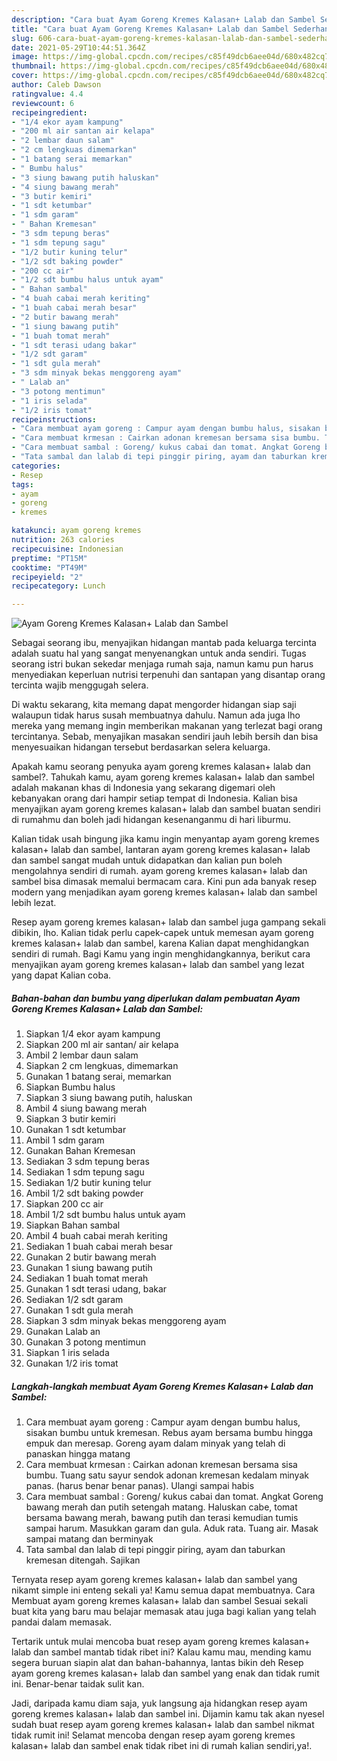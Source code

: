 ```yaml
---
description: "Cara buat Ayam Goreng Kremes Kalasan+ Lalab dan Sambel Sederhana Untuk Jualan"
title: "Cara buat Ayam Goreng Kremes Kalasan+ Lalab dan Sambel Sederhana Untuk Jualan"
slug: 606-cara-buat-ayam-goreng-kremes-kalasan-lalab-dan-sambel-sederhana-untuk-jualan
date: 2021-05-29T10:44:51.364Z
image: https://img-global.cpcdn.com/recipes/c85f49dcb6aee04d/680x482cq70/ayam-goreng-kremes-kalasan-lalab-dan-sambel-foto-resep-utama.jpg
thumbnail: https://img-global.cpcdn.com/recipes/c85f49dcb6aee04d/680x482cq70/ayam-goreng-kremes-kalasan-lalab-dan-sambel-foto-resep-utama.jpg
cover: https://img-global.cpcdn.com/recipes/c85f49dcb6aee04d/680x482cq70/ayam-goreng-kremes-kalasan-lalab-dan-sambel-foto-resep-utama.jpg
author: Caleb Dawson
ratingvalue: 4.4
reviewcount: 6
recipeingredient:
- "1/4 ekor ayam kampung"
- "200 ml air santan air kelapa"
- "2 lembar daun salam"
- "2 cm lengkuas dimemarkan"
- "1 batang serai memarkan"
- " Bumbu halus"
- "3 siung bawang putih haluskan"
- "4 siung bawang merah"
- "3 butir kemiri"
- "1 sdt ketumbar"
- "1 sdm garam"
- " Bahan Kremesan"
- "3 sdm tepung beras"
- "1 sdm tepung sagu"
- "1/2 butir kuning telur"
- "1/2 sdt baking powder"
- "200 cc air"
- "1/2 sdt bumbu halus untuk ayam"
- " Bahan sambal"
- "4 buah cabai merah keriting"
- "1 buah cabai merah besar"
- "2 butir bawang merah"
- "1 siung bawang putih"
- "1 buah tomat merah"
- "1 sdt terasi udang bakar"
- "1/2 sdt garam"
- "1 sdt gula merah"
- "3 sdm minyak bekas menggoreng ayam"
- " Lalab an"
- "3 potong mentimun"
- "1 iris selada"
- "1/2 iris tomat"
recipeinstructions:
- "Cara membuat ayam goreng : Campur ayam dengan bumbu halus, sisakan bumbu untuk kremesan. Rebus ayam bersama bumbu hingga empuk dan meresap. Goreng ayam dalam minyak yang telah di panaskan hingga matang"
- "Cara membuat krmesan : Cairkan adonan kremesan bersama sisa bumbu. Tuang satu sayur sendok adonan kremesan kedalam minyak panas. (harus benar benar panas). Ulangi sampai habis"
- "Cara membuat sambal : Goreng/ kukus cabai dan tomat. Angkat Goreng bawang merah dan putih setengah matang. Haluskan cabe, tomat bersama bawang merah, bawang putih dan terasi kemudian tumis sampai harum. Masukkan garam dan gula. Aduk rata. Tuang air. Masak sampai matang dan berminyak"
- "Tata sambal dan lalab di tepi pinggir piring, ayam dan taburkan kremesan ditengah. Sajikan"
categories:
- Resep
tags:
- ayam
- goreng
- kremes

katakunci: ayam goreng kremes 
nutrition: 263 calories
recipecuisine: Indonesian
preptime: "PT15M"
cooktime: "PT49M"
recipeyield: "2"
recipecategory: Lunch

---
```



![Ayam Goreng Kremes Kalasan+ Lalab dan Sambel](https://img-global.cpcdn.com/recipes/c85f49dcb6aee04d/680x482cq70/ayam-goreng-kremes-kalasan-lalab-dan-sambel-foto-resep-utama.jpg)

Sebagai seorang ibu, menyajikan hidangan mantab pada keluarga tercinta adalah suatu hal yang sangat menyenangkan untuk anda sendiri. Tugas seorang istri bukan sekedar menjaga rumah saja, namun kamu pun harus menyediakan keperluan nutrisi terpenuhi dan santapan yang disantap orang tercinta wajib menggugah selera.

Di waktu  sekarang, kita memang dapat mengorder hidangan siap saji walaupun tidak harus susah membuatnya dahulu. Namun ada juga lho mereka yang memang ingin memberikan makanan yang terlezat bagi orang tercintanya. Sebab, menyajikan masakan sendiri jauh lebih bersih dan bisa menyesuaikan hidangan tersebut berdasarkan selera keluarga. 



Apakah kamu seorang penyuka ayam goreng kremes kalasan+ lalab dan sambel?. Tahukah kamu, ayam goreng kremes kalasan+ lalab dan sambel adalah makanan khas di Indonesia yang sekarang digemari oleh kebanyakan orang dari hampir setiap tempat di Indonesia. Kalian bisa menyajikan ayam goreng kremes kalasan+ lalab dan sambel buatan sendiri di rumahmu dan boleh jadi hidangan kesenanganmu di hari liburmu.

Kalian tidak usah bingung jika kamu ingin menyantap ayam goreng kremes kalasan+ lalab dan sambel, lantaran ayam goreng kremes kalasan+ lalab dan sambel sangat mudah untuk didapatkan dan kalian pun boleh mengolahnya sendiri di rumah. ayam goreng kremes kalasan+ lalab dan sambel bisa dimasak memalui bermacam cara. Kini pun ada banyak resep modern yang menjadikan ayam goreng kremes kalasan+ lalab dan sambel lebih lezat.

Resep ayam goreng kremes kalasan+ lalab dan sambel juga gampang sekali dibikin, lho. Kalian tidak perlu capek-capek untuk memesan ayam goreng kremes kalasan+ lalab dan sambel, karena Kalian dapat menghidangkan sendiri di rumah. Bagi Kamu yang ingin menghidangkannya, berikut cara menyajikan ayam goreng kremes kalasan+ lalab dan sambel yang lezat yang dapat Kalian coba.

<!--inarticleads1-->

##### Bahan-bahan dan bumbu yang diperlukan dalam pembuatan Ayam Goreng Kremes Kalasan+ Lalab dan Sambel:

1. Siapkan 1/4 ekor ayam kampung
1. Siapkan 200 ml air santan/ air kelapa
1. Ambil 2 lembar daun salam
1. Siapkan 2 cm lengkuas, dimemarkan
1. Gunakan 1 batang serai, memarkan
1. Siapkan  Bumbu halus
1. Siapkan 3 siung bawang putih, haluskan
1. Ambil 4 siung bawang merah
1. Siapkan 3 butir kemiri
1. Gunakan 1 sdt ketumbar
1. Ambil 1 sdm garam
1. Gunakan  Bahan Kremesan
1. Sediakan 3 sdm tepung beras
1. Sediakan 1 sdm tepung sagu
1. Sediakan 1/2 butir kuning telur
1. Ambil 1/2 sdt baking powder
1. Siapkan 200 cc air
1. Ambil 1/2 sdt bumbu halus untuk ayam
1. Siapkan  Bahan sambal
1. Ambil 4 buah cabai merah keriting
1. Sediakan 1 buah cabai merah besar
1. Gunakan 2 butir bawang merah
1. Gunakan 1 siung bawang putih
1. Sediakan 1 buah tomat merah
1. Gunakan 1 sdt terasi udang, bakar
1. Sediakan 1/2 sdt garam
1. Gunakan 1 sdt gula merah
1. Siapkan 3 sdm minyak bekas menggoreng ayam
1. Gunakan  Lalab an
1. Gunakan 3 potong mentimun
1. Siapkan 1 iris selada
1. Gunakan 1/2 iris tomat




<!--inarticleads2-->

##### Langkah-langkah membuat Ayam Goreng Kremes Kalasan+ Lalab dan Sambel:

1. Cara membuat ayam goreng : Campur ayam dengan bumbu halus, sisakan bumbu untuk kremesan. Rebus ayam bersama bumbu hingga empuk dan meresap. Goreng ayam dalam minyak yang telah di panaskan hingga matang
1. Cara membuat krmesan : Cairkan adonan kremesan bersama sisa bumbu. Tuang satu sayur sendok adonan kremesan kedalam minyak panas. (harus benar benar panas). Ulangi sampai habis
1. Cara membuat sambal : Goreng/ kukus cabai dan tomat. Angkat Goreng bawang merah dan putih setengah matang. Haluskan cabe, tomat bersama bawang merah, bawang putih dan terasi kemudian tumis sampai harum. Masukkan garam dan gula. Aduk rata. Tuang air. Masak sampai matang dan berminyak
1. Tata sambal dan lalab di tepi pinggir piring, ayam dan taburkan kremesan ditengah. Sajikan




Ternyata resep ayam goreng kremes kalasan+ lalab dan sambel yang nikamt simple ini enteng sekali ya! Kamu semua dapat membuatnya. Cara Membuat ayam goreng kremes kalasan+ lalab dan sambel Sesuai sekali buat kita yang baru mau belajar memasak atau juga bagi kalian yang telah pandai dalam memasak.

Tertarik untuk mulai mencoba buat resep ayam goreng kremes kalasan+ lalab dan sambel mantab tidak ribet ini? Kalau kamu mau, mending kamu segera buruan siapin alat dan bahan-bahannya, lantas bikin deh Resep ayam goreng kremes kalasan+ lalab dan sambel yang enak dan tidak rumit ini. Benar-benar taidak sulit kan. 

Jadi, daripada kamu diam saja, yuk langsung aja hidangkan resep ayam goreng kremes kalasan+ lalab dan sambel ini. Dijamin kamu tak akan nyesel sudah buat resep ayam goreng kremes kalasan+ lalab dan sambel nikmat tidak rumit ini! Selamat mencoba dengan resep ayam goreng kremes kalasan+ lalab dan sambel enak tidak ribet ini di rumah kalian sendiri,ya!.


